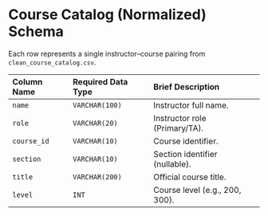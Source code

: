 # Course Catalog (Normalized) Schema

Each row represents a single instructor–course pairing from `clean_course_catalog.csv`.

| Column Name | Required Data Type | Brief Description        |
| :---        | :---               | :---                     |
| `name`      | `VARCHAR(100)`     | Instructor full name.    |
| `role`      | `VARCHAR(20)`      | Instructor role (Primary/TA). |
| `course_id` | `VARCHAR(10)`      | Course identifier.       |
| `section`   | `VARCHAR(10)`      | Section identifier (nullable). |
| `title`     | `VARCHAR(200)`     | Official course title.   |
| `level`     | `INT`              | Course level (e.g., 200, 300). |
